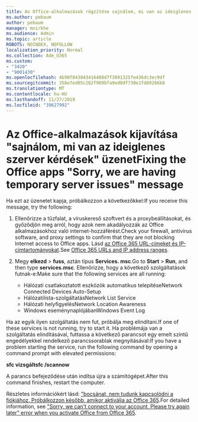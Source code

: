 ```yaml
---
title: Az Office-alkalmazások rögzítése sajnálom, mi van az ideiglenes kiszolgáló kérdések üzenet
ms.author: pebaum
author: pebaum
manager: mnirkhe
ms.audience: Admin
ms.topic: article
ROBOTS: NOINDEX, NOFOLLOW
localization_priority: Normal
ms.collection: Adm_O365
ms.custom:
- "3420"
- "9001430"
ms.openlocfilehash: 4b90f843843416408d7f3091325fe436dc3ec9df
ms.sourcegitcommit: 358e7ed05c262f909bfa9ed0df730e1fd89266b8
ms.translationtype: MT
ms.contentlocale: hu-HU
ms.lasthandoff: 11/27/2019
ms.locfileid: "39627992"
---
```

# <a name="fixing-the-office-apps-sorry-we-are-having-temporary-server-issues-message"></a><span data-ttu-id="083f8-102">Az Office-alkalmazások kijavítása "sajnálom, mi van az ideiglenes szerver kérdések" üzenet</span><span class="sxs-lookup"><span data-stu-id="083f8-102">Fixing the Office apps "Sorry, we are having temporary server issues" message</span></span>

<span data-ttu-id="083f8-103">Ha ezt az üzenetet kapja, próbálkozzon a következőkkel:</span><span class="sxs-lookup"><span data-stu-id="083f8-103">If you receive this message, try the following:</span></span>

1. <span data-ttu-id="083f8-104">Ellenőrizze a tűzfalat, a víruskereső szoftvert és a proxybeállításokat, és győződjön meg arról, hogy azok nem akadályozzák az Office alkalmazásokhoz való internet-hozzáférést.</span><span class="sxs-lookup"><span data-stu-id="083f8-104">Check your firewall, antivirus software, and proxy settings to confirm that they are not blocking Internet access to Office apps.</span></span> <span data-ttu-id="083f8-105">Lásd [az Office 365 URL-címeket és IP-címtartományokat](https://docs.microsoft.com/office365/enterprise/urls-and-ip-address-ranges).</span><span class="sxs-lookup"><span data-stu-id="083f8-105">See [Office 365 URLs and IP address ranges](https://docs.microsoft.com/office365/enterprise/urls-and-ip-address-ranges).</span></span>

2. <span data-ttu-id="083f8-106">Megy **elkezd** > **fuss**, aztán típus **Services. msc**.</span><span class="sxs-lookup"><span data-stu-id="083f8-106">Go to **Start** > **Run**, and then type **services.msc**.</span></span> <span data-ttu-id="083f8-107">Ellenőrizze, hogy a következő szolgáltatások futnak-e:</span><span class="sxs-lookup"><span data-stu-id="083f8-107">Make sure that the following services are all running:</span></span>
    - <span data-ttu-id="083f8-108">Hálózati csatlakoztatott eszközök automatikus telepítése</span><span class="sxs-lookup"><span data-stu-id="083f8-108">Network Connected Devices Auto-Setup</span></span>
    - <span data-ttu-id="083f8-109">Hálózatilista-szolgáltatás</span><span class="sxs-lookup"><span data-stu-id="083f8-109">Network List Service</span></span>
    - <span data-ttu-id="083f8-110">Hálózati helyfigyelés</span><span class="sxs-lookup"><span data-stu-id="083f8-110">Network Location Awareness</span></span>
    - <span data-ttu-id="083f8-111">Windows eseménynaplójában</span><span class="sxs-lookup"><span data-stu-id="083f8-111">Windows Event Log</span></span>

<span data-ttu-id="083f8-112">Ha az egyik ilyen szolgáltatás nem fut, próbálja meg elindítani.</span><span class="sxs-lookup"><span data-stu-id="083f8-112">If one of these services is not running, try to start it.</span></span> <span data-ttu-id="083f8-113">Ha problémája van a szolgáltatás elindításával, futtassa a következő parancsot egy emelt szintű engedélyekkel rendelkező parancssorablak megnyitásával:</span><span class="sxs-lookup"><span data-stu-id="083f8-113">If you have a problem starting the service, run the following command by opening a command prompt with elevated permissions:</span></span>

<span data-ttu-id="083f8-114">**sfc vizsgált**</span><span class="sxs-lookup"><span data-stu-id="083f8-114">**sfc /scannow**</span></span>

<span data-ttu-id="083f8-115">A parancs befejeződése után indítsa újra a számítógépet.</span><span class="sxs-lookup"><span data-stu-id="083f8-115">After this command finishes, restart the computer.</span></span>

<span data-ttu-id="083f8-116">Részletes információkért lásd: ["bocsánat, nem tudunk kapcsolódni a fiókjához. Próbálkozzon később, amikor aktiválja az Office 365](https://docs.microsoft.com/office/troubleshoot/activation-installation/issue-when-activate-office-from-office-365).</span><span class="sxs-lookup"><span data-stu-id="083f8-116">For detailed information, see ["Sorry, we can't connect to your account. Please try again later" error when you activate Office from Office 365](https://docs.microsoft.com/office/troubleshoot/activation-installation/issue-when-activate-office-from-office-365).</span></span>